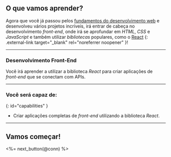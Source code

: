 ## O que vamos aprender?

Agora que você já passou pelos [fundamentos do desenvolvimento web](/fundamentals) e desenvolveu vários projetos incríveis, irá entrar de cabeça no desenvolvimento *front-end*, onde irá se aprofundar em *HTML*, *CSS* e *JavaScript* e também utilizar *bibliotecas* populares, como o [React](https://reactjs.org) {: .external-link target="_blank" rel="noreferrer noopener" }!

---

### Desenvolvimento Front-End

Você irá aprender a utilizar a biblioteca *React* para criar aplicações de *front-end* que se conectam com APIs.

---

### Você será capaz de:
{: id="capabilities" }

* Criar aplicações completas de *front-end* utilizando a biblioteca *React*.

---

## Vamos começar!

<%= next_button(@conn) %>
